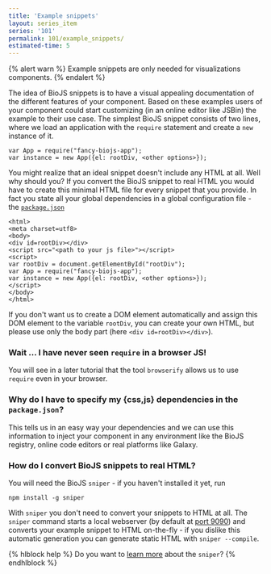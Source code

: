 ```yaml
---
title: 'Example snippets'
layout: series_item
series: '101'
permalink: 101/example_snippets/
estimated-time: 5
---
```


{% alert warn %}
Example snippets are only needed for visualizations components.
{% endalert %}

The idea of BioJS snippets is to have a visual appealing documentation of the different features of your component.
Based on these examples users of your component could start customizing (in an online editor like JSBin) the example to their use case.
The simplest BioJS snippet consists of two lines, where we load an application with the `require` statement and create a `new` instance of it.

~~~
var App = require("fancy-biojs-app");
var instance = new App({el: rootDiv, <other options>});
~~~

You might realize that an ideal snippet doesn't include any HTML at all. Well why should you?
If you convert the BioJS snippet to real HTML you would have to create this minimal HTML file for every snippet that you provide. In fact you state all your global dependencies in a global configuration file - the [`package.json`](//details/package_json)

~~~
<html>
<meta charset=utf8>
<body>
<div id=rootDiv></div>
<script src="<path to your js file>"></script>
<script>
var rootDiv = document.getElementById("rootDiv");
var App = require("fancy-biojs-app");
var instance = new App({el: rootDiv, <other options>});
</script>
</body>
</html>
~~~

If you don't want us to create a DOM element automatically and assign this DOM element to the variable `rootDiv`, you can create your own HTML, but please use only the body part (here `<div id=rootDiv></div>`).

### Wait ... I have never seen `require` in a browser JS!

You will see in a later tutorial that the tool `browserify` allows us to use `require` even in your browser.

### Why do I have to specify my {css,js} dependencies in the `package.json`?

This tells us in an easy way your dependencies and we can use this information to inject your component in any environment like the BioJS registry, online code editors or real platforms like Galaxy.

### How do I convert BioJS snippets to real HTML?

You will need the BioJS `sniper` - if you haven't installed it yet, run

~~~
npm install -g sniper
~~~

With `sniper` you don't need to convert your snippets to HTML at all. The `sniper` command starts a local webserver (by default at [port 9090](http://localhost:9090)) and converts your example snippet to HTML on-the-fly - if you dislike this automatic generation you can generate static HTML with `sniper --compile`.

{% hlblock help %}
Do you want to [learn more](https://github.com/biojs/sniper) about the `sniper`?
{% endhlblock %}

